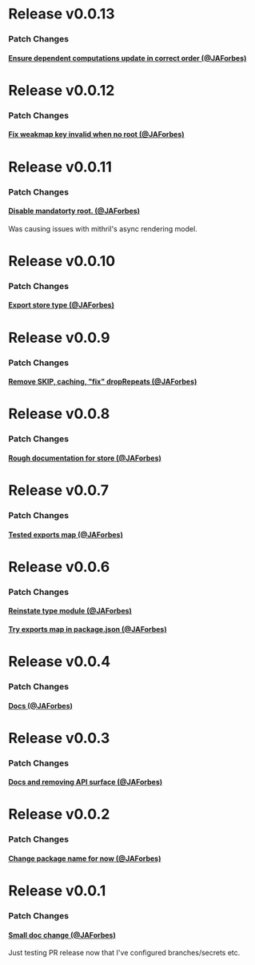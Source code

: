
# Release v0.0.13

### Patch Changes

#### [Ensure dependent computations update in correct order (@JAForbes)](https://github.com/JAForbes/S/pull/32)

# Release v0.0.12

### Patch Changes

#### [Fix weakmap key invalid when no root (@JAForbes)](https://github.com/JAForbes/S/pull/29)

# Release v0.0.11

### Patch Changes

#### [Disable mandatorty root. (@JAForbes)](https://github.com/JAForbes/S/pull/27)

Was causing issues with mithril's async rendering model.

# Release v0.0.10

### Patch Changes

#### [Export store type (@JAForbes)](https://github.com/JAForbes/S/pull/25)

# Release v0.0.9

### Patch Changes

#### [Remove SKIP, caching, "fix" dropRepeats (@JAForbes)](https://github.com/JAForbes/S/pull/23)

# Release v0.0.8

### Patch Changes

#### [Rough documentation for store (@JAForbes)](https://github.com/JAForbes/S/pull/18)

# Release v0.0.7

### Patch Changes

#### [Tested exports map (@JAForbes)](https://github.com/JAForbes/S/pull/16)

# Release v0.0.6

### Patch Changes

#### [Reinstate type module (@JAForbes)](https://github.com/JAForbes/S/pull/14)


#### [Try exports map in package.json (@JAForbes)](https://github.com/JAForbes/S/pull/12)

# Release v0.0.4

### Patch Changes

#### [Docs (@JAForbes)](https://github.com/JAForbes/S/pull/10)

# Release v0.0.3

### Patch Changes

#### [Docs and removing API surface (@JAForbes)](https://github.com/JAForbes/S/pull/8)

# Release v0.0.2

### Patch Changes

#### [Change package name for now (@JAForbes)](https://github.com/JAForbes/S/pull/6)

# Release v0.0.1

### Patch Changes

#### [Small doc change (@JAForbes)](https://github.com/JAForbes/S/pull/4)

Just testing PR release now that I've configured branches/secrets etc.
